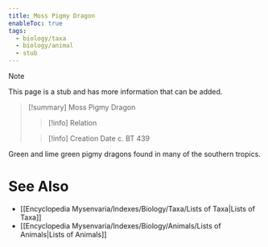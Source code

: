 ```yaml
---
title: Moss Pigmy Dragon
enableToc: true
tags:
  - biology/taxa
  - biology/animal
  - stub
---
```


> [!note]
> This page is a stub and has more information that can be added.

> [!summary] Moss Pigmy Dragon
> > [!info] Relation
>
> > [!info] Creation Date
> > c. BT 439

Green and lime green pigmy dragons found in many of the southern tropics.

# See Also
- [[Encyclopedia Mysenvaria/Indexes/Biology/Taxa/Lists of Taxa|Lists of Taxa]]
- [[Encyclopedia Mysenvaria/Indexes/Biology/Animals/Lists of Animals|Lists of Animals]]
